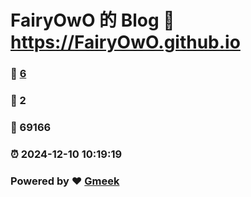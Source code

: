 # FairyOwO 的 Blog :link: https://FairyOwO.github.io 
### :page_facing_up: [6](https://FairyOwO.github.io/tag.html) 
### :speech_balloon: 2 
### :hibiscus: 69166 
### :alarm_clock: 2024-12-10 10:19:19 
### Powered by :heart: [Gmeek](https://github.com/Meekdai/Gmeek)
